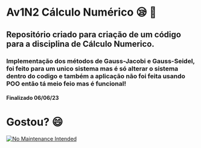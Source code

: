 # Av1N2 Cálculo Numérico :sleepy: :call_me_hand:
## Repositório criado para criação de um código para a disciplina de Cálculo Numerico.

### Implementação dos métodos de Gauss-Jacobi e Gauss-Seidel, foi feito para um unico sistema mas é só alterar o sistema dentro do codigo e também a aplicação não foi feita usando POO então tá meio feio mas é funcional!

#### Finalizado 06/06/23
# Gostou? :smile:


[![No Maintenance Intended](http://unmaintained.tech/badge.svg)](http://unmaintained.tech/)
